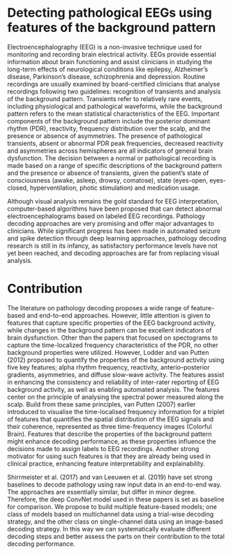 # Detecting pathological EEGs using features of the background pattern

Electroencephalography (EEG) is a non-invasive technique used for
monitoring and recording brain electrical activity. EEGs provide
essential information about brain functioning and assist clinicians
in studying the long-term effects of neurological conditions like
epilepsy, Alzheimer’s disease, Parkinson’s disease, schizophrenia
and depression. Routine recordings are usually examined by board-certified clinicians that analyse recordings following two guidelines: recognition of transients and analysis of the background pattern. Transients refer to relatively
rare events, including physiological and pathological waveforms,
while the background pattern refers to the mean statistical characteristics of the EEG. Important components of the background pattern
include the posterior dominant rhythm (PDR), reactivity, frequency
distribution over the scalp, and the presence or absence of asymmetries. The presence of pathological transients, absent or abnormal
PDR peak frequencies, decreased reactivity and asymmetries across
hemispheres are all indicators of general brain dysfunction. 
The decision between a normal or pathological recording is made based
on a range of specific descriptions of the background pattern and
the presence or absence of transients, given the patient’s state of
consciousness (awake, asleep, drowsy, comatose), state (eyes-open,
eyes-closed, hyperventilation, photic stimulation) and medication
usage. 

Although visual analysis remains the gold standard for EEG
interpretation, computer-based algorithms have been proposed that
can detect abnormal electroencephalograms based on labeled EEG
recordings. Pathology decoding approaches are very promising and
offer major advantages to clinicians. While significant progress has been made in automated seizure
and spike detection through deep learning approaches, pathology
decoding research is still in its infancy, as satisfactory performance
levels have not yet been reached, and decoding approaches are far from replacing visual analysis.


# Contribution 

The literature on pathology decoding proposes a wide range of
feature-based and end-to-end approaches. However, little attention
is given to features that capture specific properties of the EEG
background activity, while changes in the background pattern can
be excellent indicators of brain dysfunction. Other than the papers
that focused on spectograms to capture the time-localized frequency
characteristics of the PDR, no other background properties were utilized. However, Lodder and van Putten (2012) proposed to quantify the properties of the background activity using five key features; alpha rhythm
frequency, reactivity, anterio–posterior gradients, asymmetries, and
diffuse slow-wave activity. The features assist in enhancing the consistency and reliability of inter-rater reporting of EEG background
activity, as well as enabling automated analysis. The features center
on the principle of analysing the spectral power measured along the
scalp. Build from these same principles, van Putten (2007) earlier
introduced to visualise the time-localised frequency information for
a triplet of features that quantifies the spatial distribution of the EEG
signals and their coherence, represented as three time-frequency
images (Colorful Brain). Features that describe the properties of
the background pattern might enhance decoding performance, as
these properties influence the decisions made to assign labels to
EEG recordings. Another strong motivator for using such features is
that they are already being used in clinical practice, enhancing feature interpretability and explainability. 

Shirrmeister et al. (2017) and van Leeuwen et al. (2019) have
set strong baselines to decode pathology using raw input data in
an end-to-end way. The approaches are essentially similar, but differ in minor degree. Therefore, the deep ConvNet model used in these
papers is set as baseline for comparison. We propose to build multiple
feature-based models; one class of models based on multichannel
data using a trial-wise decoding strategy, and the other class on
single-channel data using an image-based decoding strategy. In this
way we can systematically evaluate different decoding steps and
better assess the parts on their contribution to the total decoding
performance. 
